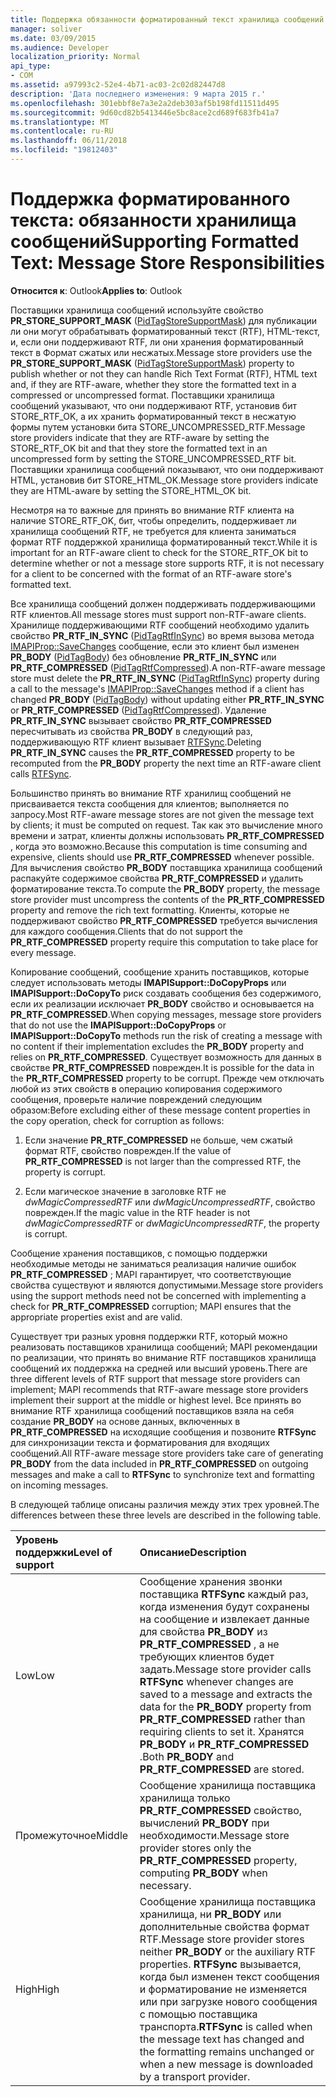 ```yaml
---
title: Поддержка обязанности форматированный текст хранилища сообщений
manager: soliver
ms.date: 03/09/2015
ms.audience: Developer
localization_priority: Normal
api_type:
- COM
ms.assetid: a97993c2-52e4-4b71-ac03-2c02d82447d8
description: 'Дата последнего изменения: 9 марта 2015 г.'
ms.openlocfilehash: 301ebbf8e7a3e2a2deb303af5b198fd11511d495
ms.sourcegitcommit: 9d60cd82b5413446e5bc8ace2cd689f683fb41a7
ms.translationtype: MT
ms.contentlocale: ru-RU
ms.lasthandoff: 06/11/2018
ms.locfileid: "19812403"
---
```

# <a name="supporting-formatted-text-message-store-responsibilities"></a><span data-ttu-id="efdd7-103">Поддержка форматированного текста: обязанности хранилища сообщений</span><span class="sxs-lookup"><span data-stu-id="efdd7-103">Supporting Formatted Text: Message Store Responsibilities</span></span>

  
  
<span data-ttu-id="efdd7-104">**Относится к**: Outlook</span><span class="sxs-lookup"><span data-stu-id="efdd7-104">**Applies to**: Outlook</span></span> 
  
<span data-ttu-id="efdd7-105">Поставщики хранилища сообщений используйте свойство **PR_STORE_SUPPORT_MASK** ([PidTagStoreSupportMask](pidtagstoresupportmask-canonical-property.md)) для публикации ли они могут обрабатывать форматированный текст (RTF), HTML-текст, и, если они поддерживают RTF, ли они хранения форматированный текст в Формат сжатых или несжатых.</span><span class="sxs-lookup"><span data-stu-id="efdd7-105">Message store providers use the **PR_STORE_SUPPORT_MASK** ([PidTagStoreSupportMask](pidtagstoresupportmask-canonical-property.md)) property to publish whether or not they can handle Rich Text Format (RTF), HTML text and, if they are RTF-aware, whether they store the formatted text in a compressed or uncompressed format.</span></span> <span data-ttu-id="efdd7-106">Поставщики хранилища сообщений указывают, что они поддерживают RTF, установив бит STORE_RTF_OK, а их хранить форматированный текст в несжатую формы путем установки бита STORE_UNCOMPRESSED_RTF.</span><span class="sxs-lookup"><span data-stu-id="efdd7-106">Message store providers indicate that they are RTF-aware by setting the STORE_RTF_OK bit and that they store the formatted text in an uncompressed form by setting the STORE_UNCOMPRESSED_RTF bit.</span></span> <span data-ttu-id="efdd7-107">Поставщики хранилища сообщений показывают, что они поддерживают HTML, установив бит STORE_HTML_OK.</span><span class="sxs-lookup"><span data-stu-id="efdd7-107">Message store providers indicate they are HTML-aware by setting the STORE_HTML_OK bit.</span></span>
  
<span data-ttu-id="efdd7-108">Несмотря на то важные для принять во внимание RTF клиента на наличие STORE_RTF_OK, бит, чтобы определить, поддерживает ли хранилища сообщений RTF, не требуется для клиента заниматься формат RTF поддержкой хранилища форматированный текст.</span><span class="sxs-lookup"><span data-stu-id="efdd7-108">While it is important for an RTF-aware client to check for the STORE_RTF_OK bit to determine whether or not a message store supports RTF, it is not necessary for a client to be concerned with the format of an RTF-aware store's formatted text.</span></span> 
  
<span data-ttu-id="efdd7-109">Все хранилища сообщений должен поддерживать поддерживающими RTF клиентов.</span><span class="sxs-lookup"><span data-stu-id="efdd7-109">All message stores must support non-RTF-aware clients.</span></span> <span data-ttu-id="efdd7-110">Хранилище поддерживающими RTF сообщений необходимо удалить свойство **PR_RTF_IN_SYNC** ([PidTagRtfInSync](pidtagrtfinsync-canonical-property.md)) во время вызова метода [IMAPIProp::SaveChanges](imapiprop-savechanges.md) сообщение, если это клиент был изменен **PR_BODY** ([PidTagBody](pidtagbody-canonical-property.md)) без обновление **PR_RTF_IN_SYNC** или **PR_RTF_COMPRESSED** ([PidTagRtfCompressed](pidtagrtfcompressed-canonical-property.md)).</span><span class="sxs-lookup"><span data-stu-id="efdd7-110">A non-RTF-aware message store must delete the **PR_RTF_IN_SYNC** ([PidTagRtfInSync](pidtagrtfinsync-canonical-property.md)) property during a call to the message's [IMAPIProp::SaveChanges](imapiprop-savechanges.md) method if a client has changed **PR_BODY** ([PidTagBody](pidtagbody-canonical-property.md)) without updating either **PR_RTF_IN_SYNC** or **PR_RTF_COMPRESSED** ([PidTagRtfCompressed](pidtagrtfcompressed-canonical-property.md)).</span></span> <span data-ttu-id="efdd7-111">Удаление **PR_RTF_IN_SYNC** вызывает свойство **PR_RTF_COMPRESSED** пересчитывать из свойства **PR_BODY** в следующий раз, поддерживающую RTF клиент вызывает [RTFSync](rtfsync.md).</span><span class="sxs-lookup"><span data-stu-id="efdd7-111">Deleting **PR_RTF_IN_SYNC** causes the **PR_RTF_COMPRESSED** property to be recomputed from the **PR_BODY** property the next time an RTF-aware client calls [RTFSync](rtfsync.md).</span></span> 
  
<span data-ttu-id="efdd7-112">Большинство принять во внимание RTF хранилищ сообщений не присваивается текста сообщения для клиентов; выполняется по запросу.</span><span class="sxs-lookup"><span data-stu-id="efdd7-112">Most RTF-aware message stores are not given the message text by clients; it must be computed on request.</span></span> <span data-ttu-id="efdd7-113">Так как это вычисление много времени и затрат, клиенты должны использовать **PR_RTF_COMPRESSED** , когда это возможно.</span><span class="sxs-lookup"><span data-stu-id="efdd7-113">Because this computation is time consuming and expensive, clients should use **PR_RTF_COMPRESSED** whenever possible.</span></span> <span data-ttu-id="efdd7-114">Для вычисления свойство **PR_BODY** поставщика хранилища сообщений распакуйте содержимое свойства **PR_RTF_COMPRESSED** и удалить форматирование текста.</span><span class="sxs-lookup"><span data-stu-id="efdd7-114">To compute the **PR_BODY** property, the message store provider must uncompress the contents of the **PR_RTF_COMPRESSED** property and remove the rich text formatting.</span></span> <span data-ttu-id="efdd7-115">Клиенты, которые не поддерживают свойство **PR_RTF_COMPRESSED** требуется вычисления для каждого сообщения.</span><span class="sxs-lookup"><span data-stu-id="efdd7-115">Clients that do not support the **PR_RTF_COMPRESSED** property require this computation to take place for every message.</span></span> 
  
<span data-ttu-id="efdd7-116">Копирование сообщений, сообщение хранить поставщиков, которые следует использовать методы **IMAPISupport::DoCopyProps** или **IMAPISupport::DoCopyTo** риск создавать сообщения без содержимого, если их реализации исключает **PR_BODY** свойство и основывается на **PR_RTF_COMPRESSED**.</span><span class="sxs-lookup"><span data-stu-id="efdd7-116">When copying messages, message store providers that do not use the **IMAPISupport::DoCopyProps** or **IMAPISupport::DoCopyTo** methods run the risk of creating a message with no content if their implementation excludes the **PR_BODY** property and relies on **PR_RTF_COMPRESSED**.</span></span> <span data-ttu-id="efdd7-117">Существует возможность для данных в свойстве **PR_RTF_COMPRESSED** поврежден.</span><span class="sxs-lookup"><span data-stu-id="efdd7-117">It is possible for the data in the **PR_RTF_COMPRESSED** property to be corrupt.</span></span> <span data-ttu-id="efdd7-118">Прежде чем отключать любой из этих свойств в операцию копирования содержимого сообщения, проверьте наличие повреждений следующим образом:</span><span class="sxs-lookup"><span data-stu-id="efdd7-118">Before excluding either of these message content properties in the copy operation, check for corruption as follows:</span></span> 
  
1. <span data-ttu-id="efdd7-119">Если значение **PR_RTF_COMPRESSED** не больше, чем сжатый формат RTF, свойство поврежден.</span><span class="sxs-lookup"><span data-stu-id="efdd7-119">If the value of **PR_RTF_COMPRESSED** is not larger than the compressed RTF, the property is corrupt.</span></span> 
    
2. <span data-ttu-id="efdd7-120">Если магическое значение в заголовке RTF не _dwMagicCompressedRTF_ или _dwMagicUncompressedRTF_, свойство поврежден.</span><span class="sxs-lookup"><span data-stu-id="efdd7-120">If the magic value in the RTF header is not  _dwMagicCompressedRTF_ or  _dwMagicUncompressedRTF_, the property is corrupt.</span></span>
    
<span data-ttu-id="efdd7-121">Сообщение хранения поставщиков, с помощью поддержки необходимые методы не заниматься реализация наличие ошибок **PR_RTF_COMPRESSED** ; MAPI гарантирует, что соответствующие свойства существуют и являются допустимыми.</span><span class="sxs-lookup"><span data-stu-id="efdd7-121">Message store providers using the support methods need not be concerned with implementing a check for **PR_RTF_COMPRESSED** corruption; MAPI ensures that the appropriate properties exist and are valid.</span></span> 
  
<span data-ttu-id="efdd7-122">Существует три разных уровня поддержки RTF, который можно реализовать поставщиков хранилища сообщений; MAPI рекомендации по реализации, что принять во внимание RTF поставщиков хранилища сообщений их поддержка на средней или высший уровень.</span><span class="sxs-lookup"><span data-stu-id="efdd7-122">There are three different levels of RTF support that message store providers can implement; MAPI recommends that RTF-aware message store providers implement their support at the middle or highest level.</span></span> <span data-ttu-id="efdd7-123">Все принять во внимание RTF хранилища сообщений поставщиков взяла на себя создание **PR_BODY** на основе данных, включенных в **PR_RTF_COMPRESSED** на исходящие сообщения и позвоните **RTFSync** для синхронизации текста и форматирования для входящих сообщений.</span><span class="sxs-lookup"><span data-stu-id="efdd7-123">All RTF-aware message store providers take care of generating **PR_BODY** from the data included in **PR_RTF_COMPRESSED** on outgoing messages and make a call to **RTFSync** to synchronize text and formatting on incoming messages.</span></span> 
  
<span data-ttu-id="efdd7-124">В следующей таблице описаны различия между этих трех уровней.</span><span class="sxs-lookup"><span data-stu-id="efdd7-124">The differences between these three levels are described in the following table.</span></span> 
  
|<span data-ttu-id="efdd7-125">**Уровень поддержки**</span><span class="sxs-lookup"><span data-stu-id="efdd7-125">**Level of support**</span></span>|<span data-ttu-id="efdd7-126">**Описание**</span><span class="sxs-lookup"><span data-stu-id="efdd7-126">**Description**</span></span>|
|:-----|:-----|
|<span data-ttu-id="efdd7-127">Low</span><span class="sxs-lookup"><span data-stu-id="efdd7-127">Low</span></span>  <br/> |<span data-ttu-id="efdd7-128">Сообщение хранения звонки поставщика **RTFSync** каждый раз, когда изменения будут сохранены на сообщение и извлекает данные для свойства **PR_BODY** из **PR_RTF_COMPRESSED** , а не требующих клиентов будет задать.</span><span class="sxs-lookup"><span data-stu-id="efdd7-128">Message store provider calls **RTFSync** whenever changes are saved to a message and extracts the data for the **PR_BODY** property from **PR_RTF_COMPRESSED** rather than requiring clients to set it.</span></span> <span data-ttu-id="efdd7-129">Хранятся **PR_BODY** и **PR_RTF_COMPRESSED** .</span><span class="sxs-lookup"><span data-stu-id="efdd7-129">Both **PR_BODY** and **PR_RTF_COMPRESSED** are stored.</span></span>  <br/> |
|<span data-ttu-id="efdd7-130">Промежуточное</span><span class="sxs-lookup"><span data-stu-id="efdd7-130">Middle</span></span>  <br/> |<span data-ttu-id="efdd7-131">Сообщение хранилища поставщика хранилища только **PR_RTF_COMPRESSED** свойство, вычислений **PR_BODY** при необходимости.</span><span class="sxs-lookup"><span data-stu-id="efdd7-131">Message store provider stores only the **PR_RTF_COMPRESSED** property, computing **PR_BODY** when necessary.</span></span>  <br/> |
|<span data-ttu-id="efdd7-132">High</span><span class="sxs-lookup"><span data-stu-id="efdd7-132">High</span></span>  <br/> |<span data-ttu-id="efdd7-133">Сообщение хранилища поставщика хранилища, ни **PR_BODY** или дополнительные свойства формат RTF.</span><span class="sxs-lookup"><span data-stu-id="efdd7-133">Message store provider stores neither **PR_BODY** or the auxiliary RTF properties.</span></span> <span data-ttu-id="efdd7-134">**RTFSync** вызывается, когда был изменен текст сообщения и форматирование не изменяется или при загрузке нового сообщения с помощью поставщика транспорта.</span><span class="sxs-lookup"><span data-stu-id="efdd7-134">**RTFSync** is called when the message text has changed and the formatting remains unchanged or when a new message is downloaded by a transport provider.</span></span>  <br/> |
   

